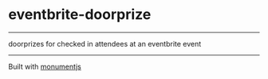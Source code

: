 # eventbrite-doorprize
------

doorprizes for checked in attendees at an eventbrite event

------

Built with [monumentjs](http://monument.ansble.com)